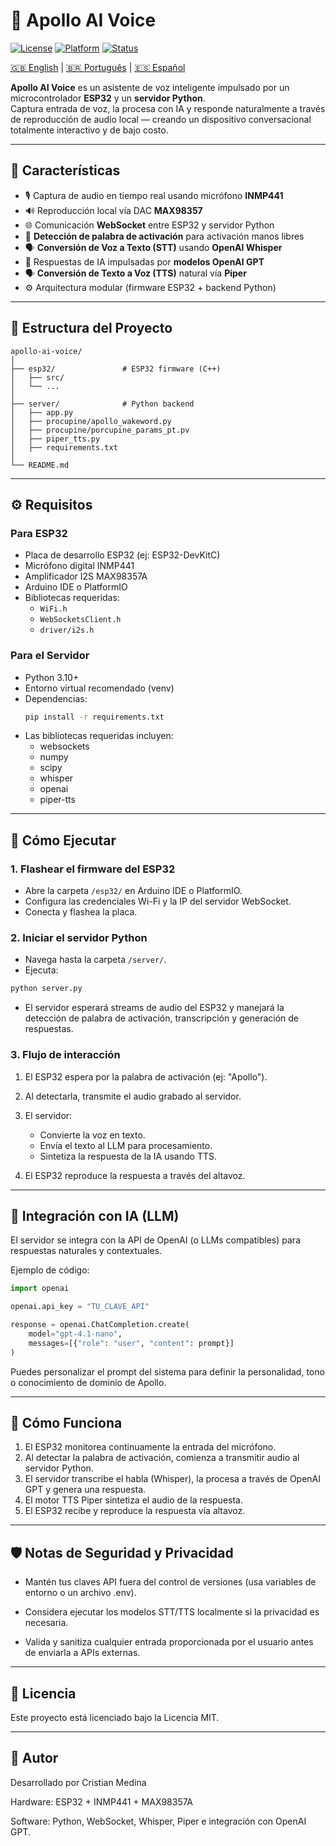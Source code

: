# 🤖 Apollo AI Voice

[![License](https://img.shields.io/badge/license-MIT-blue.svg)](LICENSE)
[![Platform](https://img.shields.io/badge/platform-ESP32%20%7C%20Python-yellow.svg)]()
[![Status](https://img.shields.io/badge/status-activo-success.svg)]()

[🇬🇧 English](README.md) | [🇧🇷 Português](README.pt_br.md) | [🇪🇸 Español](README.es.md)

**Apollo AI Voice** es un asistente de voz inteligente impulsado por un microcontrolador **ESP32** y un **servidor Python**.  
Captura entrada de voz, la procesa con IA y responde naturalmente a través de reproducción de audio local — creando un dispositivo conversacional totalmente interactivo y de bajo costo.

---

## 🧩 Características
- 🎙️ Captura de audio en tiempo real usando micrófono **INMP441**  
- 🔊 Reproducción local vía DAC **MAX98357**  
- 🌐 Comunicación **WebSocket** entre ESP32 y servidor Python  
- 🧠 **Detección de palabra de activación** para activación manos libres  
- 🗣️ **Conversión de Voz a Texto (STT)** usando **OpenAI Whisper**  
- 🤖 Respuestas de IA impulsadas por **modelos OpenAI GPT**  
- 🗣️ **Conversión de Texto a Voz (TTS)** natural vía **Piper**  
- ⚙️ Arquitectura modular (firmware ESP32 + backend Python)  

---

## 📁 Estructura del Proyecto
```plaintext
apollo-ai-voice/
│
├── esp32/               # ESP32 firmware (C++)
│   ├── src/
│   └── ...
│
├── server/              # Python backend
│   ├── app.py
│   ├── procupine/apollo_wakeword.py
│   ├── procupine/porcupine_params_pt.pv
│   ├── piper_tts.py
│   ├── requirements.txt
│
└── README.md
```

---

## ⚙️ Requisitos

### Para ESP32
- Placa de desarrollo ESP32 (ej: ESP32-DevKitC)
- Micrófono digital INMP441
- Amplificador I2S MAX98357A
- Arduino IDE o PlatformIO
- Bibliotecas requeridas:
  - `WiFi.h`
  - `WebSocketsClient.h`
  - `driver/i2s.h`

### Para el Servidor
- Python 3.10+
- Entorno virtual recomendado (venv)
- Dependencias:
  ```bash
  pip install -r requirements.txt
  ```
- Las bibliotecas requeridas incluyen:
    - websockets
    - numpy
    - scipy
    - whisper
    - openai
    - piper-tts

---

## 🚀 Cómo Ejecutar

### 1. Flashear el firmware del ESP32
- Abre la carpeta `/esp32/` en Arduino IDE o PlatformIO.
- Configura las credenciales Wi-Fi y la IP del servidor WebSocket.
- Conecta y flashea la placa.

### 2. Iniciar el servidor Python

- Navega hasta la carpeta `/server/`.
- Ejecuta:
```bash
python server.py
```
- El servidor esperará streams de audio del ESP32 y manejará la detección de palabra de activación, transcripción y generación de respuestas.

### 3. Flujo de interacción

1. El ESP32 espera por la palabra de activación (ej: "Apollo").
2. Al detectarla, transmite el audio grabado al servidor.
3. El servidor:
    - Convierte la voz en texto.
    - Envía el texto al LLM para procesamiento.
    - Sintetiza la respuesta de la IA usando TTS.

4. El ESP32 reproduce la respuesta a través del altavoz.

---

## 🧠 Integración con IA (LLM)

El servidor se integra con la API de OpenAI (o LLMs compatibles) para respuestas naturales y contextuales.

Ejemplo de código:
```python
import openai

openai.api_key = "TU_CLAVE_API"

response = openai.ChatCompletion.create(
    model="gpt-4.1-nano",
    messages=[{"role": "user", "content": prompt}]
)

```
Puedes personalizar el prompt del sistema para definir la personalidad, tono o conocimiento de dominio de Apollo.

---

## 🧠 Cómo Funciona

1. El ESP32 monitorea continuamente la entrada del micrófono.
2. Al detectar la palabra de activación, comienza a transmitir audio al servidor Python.
3. El servidor transcribe el habla (Whisper), la procesa a través de OpenAI GPT y genera una respuesta.
4. El motor TTS Piper sintetiza el audio de la respuesta.
5. El ESP32 recibe y reproduce la respuesta vía altavoz.

---

## 🛡️ Notas de Seguridad y Privacidad

- Mantén tus claves API fuera del control de versiones (usa variables de entorno o un archivo .env).

- Considera ejecutar los modelos STT/TTS localmente si la privacidad es necesaria.

- Valida y sanitiza cualquier entrada proporcionada por el usuario antes de enviarla a APIs externas.

---

## 📜 Licencia

Este proyecto está licenciado bajo la Licencia MIT.

---

## 💬 Autor

Desarrollado por Cristian Medina

Hardware: ESP32 + INMP441 + MAX98357A

Software: Python, WebSocket, Whisper, Piper e integración con OpenAI GPT.